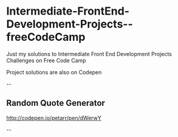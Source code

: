 # Intermediate-FrontEnd-Development-Projects--freeCodeCamp
Just my solutions to Intermediate Front End Development Projects Challenges on Free Code Camp

Project solutions are also on Codepen

-- <h2>Random Quote Generator</h2>
   http://codepen.io/petarr/pen/dWerwY
   
-- <h2></h2>
